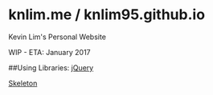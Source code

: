 # knlim.me / knlim95.github.io
Kevin Lim's Personal Website

WIP - ETA: January 2017

##Using Libraries:
[jQuery](https://jquery.com/)

[Skeleton](http://getskeleton.com/)
